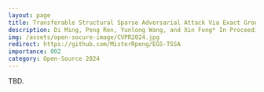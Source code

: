 ```yaml
---
layout: page
title: Transferable Structural Sparse Adversarial Attack Via Exact Group Sparsity Training
description: Di Ming, Peng Ren, Yunlong Wang, and Xin Feng* In Proceedings of the IEEE/CVF Conference on Computer Vision and Pattern Recognition, Jun 2024
img: /assets/open-socure-image/CVPR2024.jpg
redirect: https://github.com/MisterRpeng/EGS-TSSA
importance: 002
category: Open-Source 2024
---
```


TBD.
